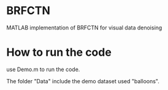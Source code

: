 # BRFCTN
MATLAB implementation of BRFCTN for visual data denoising
# How to run the code
use Demo.m to run the code.

The folder "Data" include the demo dataset used "balloons".
